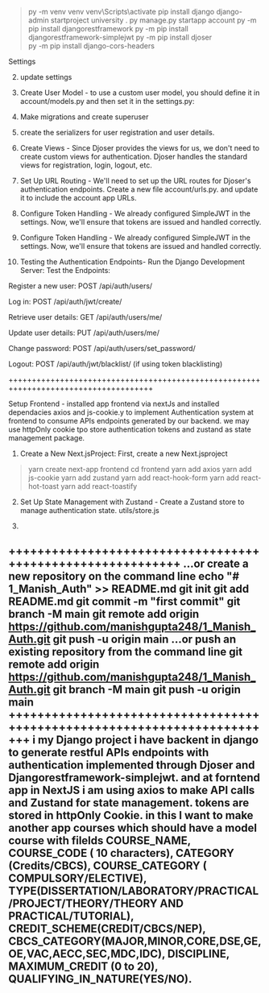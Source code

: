 > py -m venv venv
> venv\Scripts\activate
> pip install django
> django-admin startproject university .
> py manage.py startapp account
> py -m pip install djangorestframework
> py -m pip install djangorestframework-simplejwt
> py -m pip install djoser   
> py -m pip install django-cors-headers

Settings

2. update settings

3. Create User Model - to use a custom user model, you should define it in account/models.py and then set it in the settings.py:

4. Make migrations and create superuser

5. create the serializers for user registration and user details.

6. Create Views - Since Djoser provides the views for us, we don't need to create custom views for authentication. Djoser handles the standard views for registration, login, logout, etc.

7.  Set Up URL Routing - We'll need to set up the URL routes for Djoser's authentication endpoints. Create a new file account/urls.py. and update it to include the account app URLs.

8.  Configure Token Handling - We already configured SimpleJWT in the settings. Now, we'll ensure that tokens are issued and handled correctly.

9. Configure Token Handling - We already configured SimpleJWT in the settings. Now, we'll ensure that tokens are issued and handled correctly.

10. Testing the Authentication Endpoints- Run the Django Development Server: Test the Endpoints:

Register a new user: POST /api/auth/users/

Log in: POST /api/auth/jwt/create/

Retrieve user details: GET /api/auth/users/me/

Update user details: PUT /api/auth/users/me/

Change password: POST /api/auth/users/set_password/

Logout: POST /api/auth/jwt/blacklist/ (if using token blacklisting)

+++++++++++++++++++++++++++++++++++++++++++++++++++++++++++++++++++++++++++++++++++++

Setup Frontend - installed app frontend via nextJs and installed dependacies axios and js-cookie.y to implement Authentication system at frontend to consume APIs endpoints generated by our backend. we may use httpOnly cookie tpo store authentication tokens and zustand as state management package.

1.  Create a New Next.jsProject:  First, create a new Next.jsproject

> yarn create next-app frontend
> cd frontend
> yarn add axios
> yarn add js-cookie
> yarn add zustand
> yarn add react-hook-form
> yarn add react-hot-toast
> yarn add react-toastify 

2.  Set Up State Management with Zustand - Create a Zustand store to manage authentication state.
utils/store.js

3. 
+++++++++++++++++++++++++++++++++++++++++++++++++++++++++++
…or create a new repository on the command line
echo "# 1_Manish_Auth" >> README.md
git init
git add README.md
git commit -m "first commit"
git branch -M main
git remote add origin https://github.com/manishgupta248/1_Manish_Auth.git
git push -u origin main
…or push an existing repository from the command line
git remote add origin https://github.com/manishgupta248/1_Manish_Auth.git
git branch -M main
git push -u origin main
+++++++++++++++++++++++++++++++++++++++++++++++++++++++++++++++++++++++++
i my Django project i have backent in django to generate restful APIs endpoints with authentication implemented through Djoser and Djangorestframework-simplejwt. and at forntend app in NextJS i am using axios to make API calls and Zustand for state management. tokens are stored in httpOnly Cookie. in this I want to make another app courses which should have a model course with filelds COURSE_NAME, COURSE_CODE ( 10 characters), CATEGORY (Credits/CBCS), COURSE_CATEGORY ( COMPULSORY/ELECTIVE), TYPE(DISSERTATION/LABORATORY/PRACTICAL/PROJECT/THEORY/THEORY AND PRACTICAL/TUTORIAL), CREDIT_SCHEME(CREDIT/CBCS/NEP), CBCS_CATEGORY(MAJOR,MINOR,CORE,DSE,GE,OE,VAC,AECC,SEC,MDC,IDC), DISCIPLINE, MAXIMUM_CREDIT (0 to 20), QUALIFYING_IN_NATURE(YES/NO).
------------------------------------------------------------------------